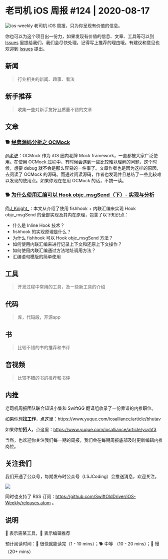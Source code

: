 # 老司机 iOS 周报 #124 | 2020-08-17

![ios-weekly](https://github.com/SwiftOldDriver/iOS-Weekly/blob/master/assets/ios-weekly.png?raw=true)
老司机 iOS 周报，只为你呈现有价值的信息。

你也可以为这个项目出一份力，如果发现有价值的信息、文章、工具等可以到 [Issues](https://github.com/SwiftOldDriver/iOS-Weekly/issues) 里提给我们，我们会尽快处理。记得写上推荐的理由哦。有建议和意见也欢迎到 [Issues](https://github.com/SwiftOldDriver/iOS-Weekly/issues) 提出。

## 新闻

> 行业相关的新闻、趣事、看法

## 新手推荐

> 收集一些对新手友好且质量不错的文章

## 文章

### 🐕 [经典源码分析之 OCMock](https://juejin.im/post/6856324901419909127)

[@老驴](https://www.weibo.com/6090610445)：OCMock 作为 iOS 圈内老牌 Mock framework，一直都被大家广泛使用。在使用 OCMock 过程中，有时候会遇到一些比较难以理解的问题，这个时候，想要 debug 就不会是那么容易的一件事了。文章作者也是因为这样的原因，去阅读了 OCMock 的源码。而通过阅读源码，作者也发现并且总结了一些比较难以发现的使用点。如果你现在在用 OCMock 的话，不妨一读。

### 🐕 [为什么使用汇编可以 Hook objc_msgSend（下）- 实现与分析](https://mp.weixin.qq.com/s/H6BmHEocf5jN78gfuY-tuA)

[@J_Knight_](https://weibo.com/1929625262/profile?rightmod=1&wvr=6&mod=personinfo&is_all=1)：本文从介绍了使用 fishhook + 内联汇编来实现 Hook objc_msgSend 的全部实现及其内在原理，包含了以下知识点：

- 什么是 Inline Hook 技术？
- fishhook 的实现原理是什么？
- 为什么 fishhook 可以 Hook objc_msgSend 方法？
- 如何使用内联汇编来进行记录上下文和还原上下文操作？
- 如何使用内联汇编通过方法地址调用方法？
- 汇编语句模版的简单使用

## 工具

> 开发过程中常用的工具，及一些新工具的介绍

## 代码

> 库，代码段，开源app

## 书

> 比较不错的书的推荐和书评

## 音视频

> 比较不错的书的推荐和书评

## 内推

老司机周报团队联合知识小集和 SwiftGG 翻译组收录了一份靠谱的内推职位。

如果你想**找工作**，点这里：https://www.yuque.com/iosalliance/article/bhutav

如果你想**招人**，点这里：https://www.yuque.com/iosalliance/article/ycyhf3

当然，也欢迎你关注我们每一期的周报，我们会在每期周报底部及时更新编辑内推岗位。

## 关注我们

我们开通了公众号，每期发布时公众号（LSJCoding）会推送消息，欢迎关注。

![](https://github.com/SwiftOldDriver/iOS-Weekly/blob/master/assets/qrcode_for_wechat.jpg?raw=true)

同时也支持了 RSS 订阅：https://github.com/SwiftOldDriver/iOS-Weekly/releases.atom 。

## 说明

🚧 表示需某工具，🌟 表示编辑推荐

预计阅读时间：🐎 很快就能读完（1 - 10 mins）；🐕 中等 （10 - 20 mins）；🐢 慢（20+ mins）
